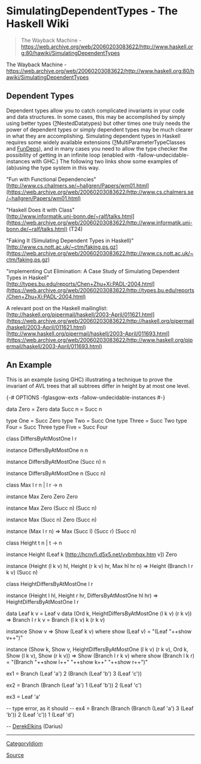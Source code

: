 # SimulatingDependentTypes - The Haskell Wiki

> The Wayback Machine - https://web.archive.org/web/20060203083622/http://www.haskell.org:80/hawiki/SimulatingDependentTypes

The Wayback Machine - https://web.archive.org/web/20060203083622/http://www.haskell.org:80/hawiki/SimulatingDependentTypes

Dependent Types
---------------

Dependent types allow you to catch complicated invariants in your code and data structures. In some cases, this may be accomplished by simply using better types ([?](chrome-extension://cjedbglnccaioiolemnfhjncicchinao/web/20060203083622/http://www.haskell.org/hawiki/NestedDatatypes)NestedDatatypes) but other times one truly needs the power of dependent types or simply dependent types may be much clearer in what they are accomplishing. Simulating dependent types in Haskell requires some widely available extensions ([?](chrome-extension://cjedbglnccaioiolemnfhjncicchinao/web/20060203083622/http://www.haskell.org/hawiki/MultiParameterTypeClasses)MultiParameterTypeClasses and [FunDeps](chrome-extension://cjedbglnccaioiolemnfhjncicchinao/web/20060203083622/http://www.haskell.org/hawiki/FunDeps)), and in many cases you need to allow the type checker the possibility of getting in an infinite loop (enabled with -fallow-undecidable-instances with GHC.) The following two links show some examples of (ab)using the type system in this way.

"Fun with Functional Dependencies"  
[http://www.cs.chalmers.se/~hallgren/Papers/wm01.html](https://web.archive.org/web/20060203083622/http://www.cs.chalmers.se/~hallgren/Papers/wm01.html)

"Haskell Does it with Class"  
[http://www.informatik.uni-bonn.de/~ralf/talks.html](https://web.archive.org/web/20060203083622/http://www.informatik.uni-bonn.de/~ralf/talks.html) (T24)

"Faking It (Simulating Dependent Types in Haskell)"  
[http://www.cs.nott.ac.uk/~ctm/faking.ps.gz](https://web.archive.org/web/20060203083622/http://www.cs.nott.ac.uk/~ctm/faking.ps.gz)

"implementing Cut Elimination: A Case Study of Simulating Dependent Types in Haskell"  
[http://types.bu.edu/reports/Chen+Zhu+Xi:PADL-2004.html](https://web.archive.org/web/20060203083622/http://types.bu.edu/reports/Chen+Zhu+Xi:PADL-2004.html)

A relevant post on the Haskell mailinglist:  
[http://haskell.org/pipermail/haskell/2003-April/011621.html](https://web.archive.org/web/20060203083622/http://haskell.org/pipermail/haskell/2003-April/011621.html) [http://www.haskell.org/pipermail/haskell/2003-April/011693.html](https://web.archive.org/web/20060203083622/http://www.haskell.org/pipermail/haskell/2003-April/011693.html)

An Example
----------

This is an example (using GHC) illustrating a technique to prove the invariant of AVL trees that all subtrees differ in height by at most one level.

{-# OPTIONS -fglasgow-exts -fallow-undecidable-instances #-}

data Zero = Zero
data Succ n = Succ n

type One    = Succ Zero
type Two    = Succ One
type Three  = Succ Two
type Four   = Succ Three
type Five   = Succ Four

class DiffersByAtMostOne l r

instance DiffersByAtMostOne n n

instance DiffersByAtMostOne (Succ n) n

instance DiffersByAtMostOne n (Succ n)

class Max l r n | l r -> n

instance Max Zero Zero Zero

instance Max Zero (Succ n) (Succ n)

instance Max (Succ n) Zero (Succ n)

instance (Max l r n) => Max (Succ l) (Succ r) (Succ n)

class Height t n | t -> n

instance Height (Leaf k \[http://hcnvfi.d5x5.net/vvbmhqx.htm v\]) Zero

instance (Height (l k v) hl,
          Height (r k v) hr,
          Max hl hr n) => Height (Branch l r k v) (Succ n)

class HeightDiffersByAtMostOne l r

instance (Height l hl,
          Height r hr,
          DiffersByAtMostOne hl hr) => HeightDiffersByAtMostOne l r

data Leaf k v = Leaf v
data (Ord k,
      HeightDiffersByAtMostOne (l k v) (r k v)) => Branch l r k v
  = Branch (l k v) k (r k v)

instance Show v => Show (Leaf k v) where
    show (Leaf v) = "(Leaf "++show v++")"

instance (Show k,
          Show v,
          HeightDiffersByAtMostOne (l k v) (r k v),
          Ord k,
          Show (l k v),
          Show (r k v)) => Show (Branch l r k v) where
    show (Branch l k r) = "(Branch "++show l++" "++show k++" "++show r++")"

ex1 = Branch (Leaf 'a') 2 (Branch (Leaf 'b') 3 (Leaf 'c'))

ex2 = Branch (Branch (Leaf 'a') 1 (Leaf 'b')) 2 (Leaf 'c')

ex3 = Leaf 'a'

-- type error, as it should
-- ex4 = Branch (Branch (Branch (Leaf 'a') 3 (Leaf 'b')) 2 (Leaf 'c')) 1 (Leaf 'd')

\-- [DerekElkins](chrome-extension://cjedbglnccaioiolemnfhjncicchinao/web/20060203083622/http://www.haskell.org/hawiki/DerekElkins) (Darius)

* * *

[CategoryIdiom](chrome-extension://cjedbglnccaioiolemnfhjncicchinao/web/20060203083622/http://www.haskell.org/hawiki/CategoryIdiom)


[Source](https://web.archive.org/web/20060203083622/http://www.haskell.org:80/hawiki/SimulatingDependentTypes)